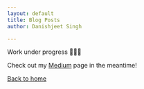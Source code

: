 ```yaml
---
layout: default
title: Blog Posts
author: Danishjeet Singh

---
```


Work under progress 🚧👷‍♂️

Check out my [Medium](https://singhdan.medium.com/) page in the meantime!

[Back to home](/)